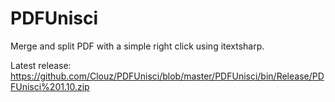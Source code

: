 # PDFUnisci
Merge and split PDF with a simple right click using itextsharp.

Latest release: https://github.com/Clouz/PDFUnisci/blob/master/PDFUnisci/bin/Release/PDFUnisci%201.10.zip
